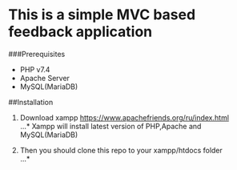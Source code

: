 # This is a simple MVC based feedback application
###Prerequisites
- PHP v7.4
- Apache Server
- MySQL(MariaDB)

##Installation

1. Download xampp https://www.apachefriends.org/ru/index.html <br>
...* Xampp will install latest version of PHP,Apache and MySQL(MariaDB) 

2. Then you should clone this repo to your xampp/htdocs folder <br>
...* 

